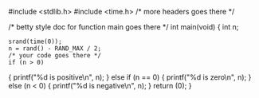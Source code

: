 #include <stdlib.h>
#include <time.h>
/* more headers goes there */

/* betty style doc for function main goes there */
int main(void)
{
	int n;

	srand(time(0));
	n = rand() - RAND_MAX / 2;
	/* your code goes there */
	if (n > 0)
{
	printf("%d is positive\n", n);
}
	else if (n == 0)
{
	printf("%d is zero\n", n);
}
	else (n < 0)
{
	printf("%d is negative\n", n);
}
	return (0);
}
